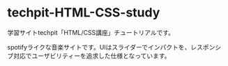 # techpit-HTML-CSS-study

学習サイトtechpit「HTML/CSS講座」チュートリアルです。

spotifyライクな音楽サイトです。UIはスライダーでインパクトを、レスポンシブ対応でユーザビリティーを追求した仕様となっています。
